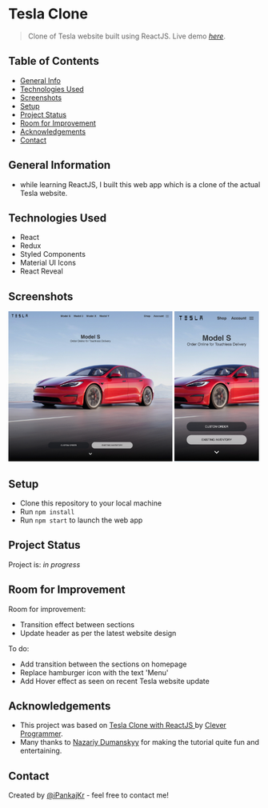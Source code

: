 # Tesla Clone
> Clone of Tesla website built using ReactJS.
> Live demo [_here_](https://tesla-clone-phi-nine.vercel.app/). 

## Table of Contents
* [General Info](#general-information)
* [Technologies Used](#technologies-used)
* [Screenshots](#screenshots)
* [Setup](#setup)
* [Project Status](#project-status)
* [Room for Improvement](#room-for-improvement)
* [Acknowledgements](#acknowledgements)
* [Contact](#contact)


## General Information
- while learning ReactJS, I built this web app which is a clone of the actual Tesla website. 


## Technologies Used
- React
- Redux
- Styled Components
- Material UI Icons
- React Reveal


## Screenshots
<img src="https://github.com/iPankajKr/Tesla-Clone/blob/master/screenshots/screenshot-1.png?raw=true" alt="Desktop" height="300px"> <img src="https://github.com/iPankajKr/Tesla-Clone/blob/master/screenshots/screenshot-2.png?raw=true" alt="Phone" height="300px">


## Setup
- Clone this repository to your local machine
- Run `npm install`
- Run `npm start` to launch the web app


## Project Status
Project is: _in progress_


## Room for Improvement

Room for improvement:
- Transition effect between sections
- Update header as per the latest website design

To do:
- Add transition between the sections on homepage
- Replace hamburger icon with the text 'Menu'
- Add Hover effect as seen on recent Tesla website update


## Acknowledgements
- This project was based on [Tesla Clone with ReactJS ](https://www.youtube.com/watch?v=lUeS9Wsj6dk) by [Clever Programmer](https://www.youtube.com/channel/UCqrILQNl5Ed9Dz6CGMyvMTQ).
- Many thanks to [Nazariy Dumanskyy](https://www.linkedin.com/in/nazariydumanskyy/) for making the tutorial quite fun and entertaining.


## Contact
Created by [@iPankajKr](https://github.com/iPankajKr) - feel free to contact me!

